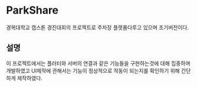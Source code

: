# ParkShare

경복대학교 캡스톤 경진대회의 프로젝트로 주차장 플랫폼다루고 있으며 초기버전이다.

## 설명

이 프로젝트에서는 플러터와 서버의 연결과 같은 기능들을 구현하는것에 대해 집중하며
개발하였고 UI제작에 관해서는 기능이 정상적으로 작동이 되는지를 확인하기 위해 간단하게
제작하였다.
